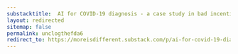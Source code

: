 ```yaml
---
substacktitle:  AI for COVID-19 diagnosis - a case study in bad incentives
layout: redirected
sitemap: false
permalink: unclogthefda6
redirect_to: https://moreisdifferent.substack.com/p/ai-for-covid-19-diagnosis-a-case
---
```

